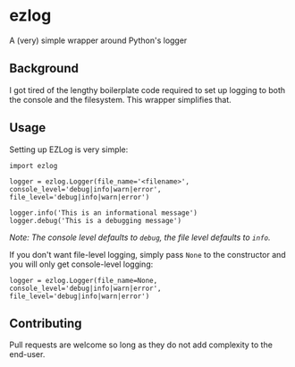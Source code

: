 # ezlog

A (very) simple wrapper around Python's logger

## Background

I got tired of the lengthy boilerplate code required to set up logging to both the console and the filesystem. This wrapper simplifies that.

## Usage

Setting up EZLog is very simple:

```
import ezlog

logger = ezlog.Logger(file_name='<filename>', console_level='debug|info|warn|error', file_level='debug|info|warn|error')

logger.info('This is an informational message')
logger.debug('This is a debugging message')
```

_Note: The console level defaults to `debug`, the file level defaults to `info`._

If you don't want file-level logging, simply pass `None` to the constructor and you will only get console-level logging:
```
logger = ezlog.Logger(file_name=None, console_level='debug|info|warn|error', file_level='debug|info|warn|error')
```

## Contributing

Pull requests are welcome so long as they do not add complexity to the end-user.
